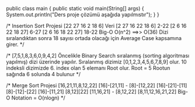 public class main {
    public static void main(String[] args) {
        System.out.println("Ders proje çözümü aşağıda yapılmıstır");
    }
}


/*
Insertion Sort Projesi
        [22	27	16	2	18	6]		Veri
        [2	27	16	22	18	6]		2-22
        [2	6	16	22	18	27]		6-27
        [2	6	16	18	22	27]		18-22
        Big-O 			O(n^2) ==>> O(36)
        Dizi sıralandıktan sonra 18 sayısı ortada olacağı için Average Case kapsamına girer.
*/

/*
                        [7,5,1,8,3,6,0,9,4,2]
    Öncelikle Binary  Search sıralanmış (sorting algoritması yapılmış) dizi üzerinde yapılır.
    Sıralanmış dizimiz [0,1,2,3,4,5,6,7,8,9] olur.
    10 indeksli dizimizde 6. index olan 5 elemanı Root olur.
    Root = 5
    Rootun sağında 6 solunda 4 bulunur
*/


/*
Merge Sort Projesi
               [16,21,11,8,12,22]
        [16]-[21,11]    -    [8]-[12,22]
        [16]-[21]-[11]       [8]-[12]-[22]
         [16]-[11,21]         [8,12][22]
          [11,16,21]  -   [8,12,22]
        [8,11,12,16,21,22]
        Big-O Notation = O(nlogn)
*/

